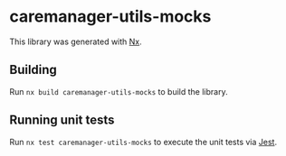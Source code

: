 # caremanager-utils-mocks

This library was generated with [Nx](https://nx.dev).

## Building

Run `nx build caremanager-utils-mocks` to build the library.

## Running unit tests

Run `nx test caremanager-utils-mocks` to execute the unit tests via [Jest](https://jestjs.io).

